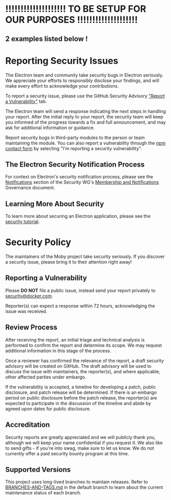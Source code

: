 #  !!!!!!!!!!!!!!!!!!!!  TO BE SETUP FOR OUR PURPOSES !!!!!!!!!!!!!!!!!!!!
## 2 examples listed below !


# Reporting Security Issues

The Electron team and community take security bugs in Electron seriously. We appreciate your efforts to responsibly disclose your findings, and will make every effort to acknowledge your contributions.

To report a security issue, please use the GitHub Security Advisory ["Report a Vulnerability"](https://github.com/electron/electron/security/advisories/new) tab.

The Electron team will send a response indicating the next steps in handling your report. After the initial reply to your report, the security team will keep you informed of the progress towards a fix and full announcement, and may ask for additional information or guidance.

Report security bugs in third-party modules to the person or team maintaining the module. You can also report a vulnerability through the [npm contact form](https://www.npmjs.com/support) by selecting "I'm reporting a security vulnerability".

## The Electron Security Notification Process

For context on Electron's security notification process, please see the [Notifications](https://github.com/electron/governance/blob/main/wg-security/membership-and-notifications.md#notifications) section of the Security WG's [Membership and Notifications](https://github.com/electron/governance/blob/main/wg-security/membership-and-notifications.md) Governance document.

## Learning More About Security

To learn more about securing an Electron application, please see the [security tutorial](docs/tutorial/security.md).







# Security Policy

The maintainers of the Moby project take security seriously. If you discover
a security issue, please bring it to their attention right away!

## Reporting a Vulnerability

Please **DO NOT** file a public issue, instead send your report privately
to [security@docker.com](mailto:security@docker.com).

Reporter(s) can expect a response within 72 hours, acknowledging the issue was
received.

## Review Process

After receiving the report, an initial triage and technical analysis is
performed to confirm the report and determine its scope. We may request
additional information in this stage of the process.

Once a reviewer has confirmed the relevance of the report, a draft security
advisory will be created on GitHub. The draft advisory will be used to discuss
the issue with maintainers, the reporter(s), and where applicable, other
affected parties under embargo.

If the vulnerability is accepted, a timeline for developing a patch, public
disclosure, and patch release will be determined. If there is an embargo period
on public disclosure before the patch release, the reporter(s) are expected to
participate in the discussion of the timeline and abide by agreed upon dates
for public disclosure.

## Accreditation

Security reports are greatly appreciated and we will publicly thank you,
although we will keep your name confidential if you request it. We also like to
send gifts - if you're into swag, make sure to let us know. We do not currently
offer a paid security bounty program at this time.

## Supported Versions

This project uses long-lived branches to maintain releases. Refer to
[BRANCHES-AND-TAGS.md](project/BRANCHES-AND-TAGS.md) in the default branch to
learn about the current maintenance status of each branch.
